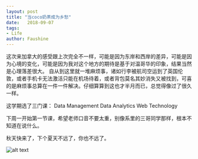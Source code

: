 ```yaml
---
layout: post
title: "当coco奶茶成为乡愁"
date:   2018-09-07
tags: 
- Life
author: Faushine
---
```


这次来加拿大的感受跟上次完全不一样，可能是因为东岸和西岸的差异，可能是因为心境的变化，可能是因为我对这个地方的期待是基于对温哥华的印象，结果当然是心理落差很大。
自从到这里就一堆麻烦事，诸如行李被航司空运到了英国伦敦，或者手机卡无法激活只能在机场待着，或者背包莫名其妙消失又被找到，可喜的是麻烦事总算在一件一件解决。仔细算算到这也才半月而已，总觉得像过了很久一样。

这学期选了三门课：
Data Management
Data Analytics
Web Technology

下周一开始第一节课，希望老师口音不要太重，别像系里的三哥同学那样，根本不知道在说什么。

秋天快来了，下个夏天不远了，你也不远了。

![alt text](/img/in-post/2018-09-07.jpg)